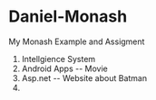 # Daniel-Monash
My Monash Example and Assigment

1. Intellgience System 
2. Android Apps -- Movie
3. Asp.net -- Website about Batman
4. 
